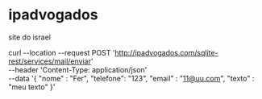 # ipadvogados
site do israel

curl --location --request POST 'http://ipadvogados.com/sqlite-rest/services/mail/enviar' \
--header 'Content-Type: application/json' \
--data '{
    "nome" : "Fer",
    "telefone": "123",
    "email" : "11@uu.com",
    "texto" : "meu texto"
}'
